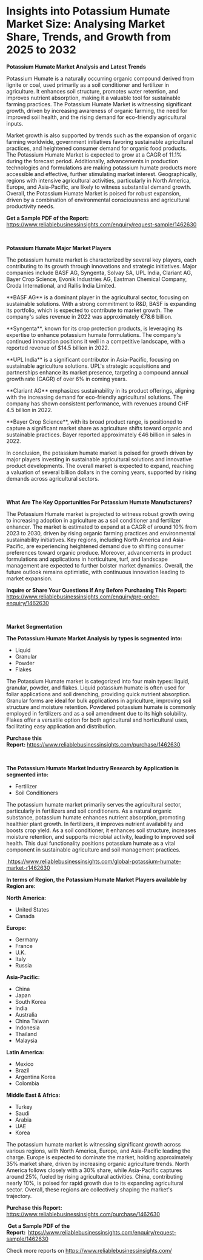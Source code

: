 <p><h1>Insights into Potassium Humate Market Size: Analysing Market Share, Trends, and Growth from 2025 to 2032</h1></p><p><strong>Potassium Humate Market Analysis and Latest Trends</strong></p>
<p><p>Potassium Humate is a naturally occurring organic compound derived from lignite or coal, used primarily as a soil conditioner and fertilizer in agriculture. It enhances soil structure, promotes water retention, and improves nutrient absorption, making it a valuable tool for sustainable farming practices. The Potassium Humate Market is witnessing significant growth, driven by increasing awareness of organic farming, the need for improved soil health, and the rising demand for eco-friendly agricultural inputs.</p><p>Market growth is also supported by trends such as the expansion of organic farming worldwide, government initiatives favoring sustainable agricultural practices, and heightened consumer demand for organic food products. The Potassium Humate Market is expected to grow at a CAGR of 11.1% during the forecast period. Additionally, advancements in production technologies and formulations are making potassium humate products more accessible and effective, further stimulating market interest. Geographically, regions with intensive agricultural activities, particularly in North America, Europe, and Asia-Pacific, are likely to witness substantial demand growth. Overall, the Potassium Humate Market is poised for robust expansion, driven by a combination of environmental consciousness and agricultural productivity needs.</p></p>
<p><strong>Get a Sample PDF of the Report:&nbsp;</strong> <a href="https://www.reliablebusinessinsights.com/enquiry/request-sample/1462630?utm_campaign=3043&utm_medium=2&utm_source=Github&utm_content=ia&utm_term=01042025&utm_id=potassium-humate">https://www.reliablebusinessinsights.com/enquiry/request-sample/1462630</a></p>
<p>&nbsp;</p>
<p><strong>Potassium Humate Major Market Players</strong></p>
<p><p>The potassium humate market is characterized by several key players, each contributing to its growth through innovations and strategic initiatives. Major companies include BASF AG, Syngenta, Solvay SA, UPL India, Clariant AG, Bayer Crop Science, Evonik Industries AG, Eastman Chemical Company, Croda International, and Rallis India Limited.</p><p>**BASF AG** is a dominant player in the agricultural sector, focusing on sustainable solutions. With a strong commitment to R&D, BASF is expanding its portfolio, which is expected to contribute to market growth. The company's sales revenue in 2022 was approximately €78.6 billion.</p><p>**Syngenta**, known for its crop protection products, is leveraging its expertise to enhance potassium humate formulations. The company's continued innovation positions it well in a competitive landscape, with a reported revenue of $14.5 billion in 2022.</p><p>**UPL India** is a significant contributor in Asia-Pacific, focusing on sustainable agriculture solutions. UPL's strategic acquisitions and partnerships enhance its market presence, targeting a compound annual growth rate (CAGR) of over 6% in coming years.</p><p>**Clariant AG** emphasizes sustainability in its product offerings, aligning with the increasing demand for eco-friendly agricultural solutions. The company has shown consistent performance, with revenues around CHF 4.5 billion in 2022.</p><p>**Bayer Crop Science**, with its broad product range, is positioned to capture a significant market share as agriculture shifts toward organic and sustainable practices. Bayer reported approximately €46 billion in sales in 2022.</p><p>In conclusion, the potassium humate market is poised for growth driven by major players investing in sustainable agricultural solutions and innovative product developments. The overall market is expected to expand, reaching a valuation of several billion dollars in the coming years, supported by rising demands across agricultural sectors.</p></p>
<p>&nbsp;</p>
<p><strong>What Are The Key Opportunities For Potassium Humate Manufacturers?</strong></p>
<p><p>The Potassium Humate market is projected to witness robust growth owing to increasing adoption in agriculture as a soil conditioner and fertilizer enhancer. The market is estimated to expand at a CAGR of around 10% from 2023 to 2030, driven by rising organic farming practices and environmental sustainability initiatives. Key regions, including North America and Asia-Pacific, are experiencing heightened demand due to shifting consumer preferences toward organic produce. Moreover, advancements in product formulations and applications in horticulture, turf, and landscape management are expected to further bolster market dynamics. Overall, the future outlook remains optimistic, with continuous innovation leading to market expansion.</p></p>
<p><strong>Inquire or Share Your Questions If Any Before Purchasing This Report:</strong> <a href="https://www.reliablebusinessinsights.com/enquiry/pre-order-enquiry/1462630?utm_campaign=3043&utm_medium=2&utm_source=Github&utm_content=ia&utm_term=01042025&utm_id=potassium-humate">https://www.reliablebusinessinsights.com/enquiry/pre-order-enquiry/1462630</a></p>
<p>&nbsp;</p>
<p><strong>Market Segmentation</strong></p>
<p><strong>The Potassium Humate Market Analysis by types is segmented into:</strong></p>
<p><ul><li>Liquid</li><li>Granular</li><li>Powder</li><li>Flakes</li></ul></p>
<p><p>The Potassium Humate market is categorized into four main types: liquid, granular, powder, and flakes. Liquid potassium humate is often used for foliar applications and soil drenching, providing quick nutrient absorption. Granular forms are ideal for bulk applications in agriculture, improving soil structure and moisture retention. Powdered potassium humate is commonly employed in fertilizers and as a soil amendment due to its high solubility. Flakes offer a versatile option for both agricultural and horticultural uses, facilitating easy application and distribution.</p></p>
<p><strong>Purchase this Report:&nbsp;</strong><a href="https://www.reliablebusinessinsights.com/purchase/1462630?utm_campaign=3043&utm_medium=2&utm_source=Github&utm_content=ia&utm_term=01042025&utm_id=potassium-humate">https://www.reliablebusinessinsights.com/purchase/1462630</a></p>
<p>&nbsp;</p>
<p><strong>The Potassium Humate Market Industry Research by Application is segmented into:</strong></p>
<p><ul><li>Fertilizer</li><li>Soil Conditioners</li></ul></p>
<p><p>The potassium humate market primarily serves the agricultural sector, particularly in fertilizers and soil conditioners. As a natural organic substance, potassium humate enhances nutrient absorption, promoting healthier plant growth. In fertilizers, it improves nutrient availability and boosts crop yield. As a soil conditioner, it enhances soil structure, increases moisture retention, and supports microbial activity, leading to improved soil health. This dual functionality positions potassium humate as a vital component in sustainable agriculture and soil management practices.</p></p>
<p><a href="https://www.reliablebusinessinsights.com/global-potassium-humate-market-r1462630?utm_campaign=3043&utm_medium=2&utm_source=Github&utm_content=ia&utm_term=01042025&utm_id=potassium-humate">&nbsp;https://www.reliablebusinessinsights.com/global-potassium-humate-market-r1462630</a></p>
<p><strong>In terms of Region, the Potassium Humate Market Players available by Region are:</strong></p>
<p>
    <p> <strong> North America: </strong>
        <ul>
            <li>United States</li>
            <li>Canada</li>
        </ul>
        </p> 
    <p> <strong> Europe: </strong>
        <ul>
            <li>Germany</li>
            <li>France</li>
            <li>U.K.</li>
            <li>Italy</li>
            <li>Russia</li>
        </ul>
        </p> 
    <p> <strong> Asia-Pacific: </strong>
        <ul>
            <li>China</li>
            <li>Japan</li>
            <li>South Korea</li>
            <li>India</li>
            <li>Australia</li>
            <li>China Taiwan</li>
            <li>Indonesia</li>
            <li>Thailand</li>
            <li>Malaysia</li>
        </ul>
        </p> 
    <p> <strong> Latin America: </strong>
        <ul>
            <li>Mexico</li>
            <li>Brazil</li>
            <li>Argentina Korea</li>
            <li>Colombia</li>
        </ul>
        </p> 
    <p> <strong> Middle East & Africa: </strong>
        <ul>
            <li>Turkey</li>
            <li>Saudi</li>
            <li>Arabia</li>
            <li>UAE</li>
            <li>Korea</li>
        </ul>
    </p>
    </p>
<p><p>The potassium humate market is witnessing significant growth across various regions, with North America, Europe, and Asia-Pacific leading the charge. Europe is expected to dominate the market, holding approximately 35% market share, driven by increasing organic agriculture trends. North America follows closely with a 30% share, while Asia-Pacific captures around 25%, fueled by rising agricultural activities. China, contributing nearly 10%, is poised for rapid growth due to its expanding agricultural sector. Overall, these regions are collectively shaping the market's trajectory.</p></p>
<p><strong>Purchase this Report: </strong><a href="https://www.reliablebusinessinsights.com/purchase/1462630?utm_campaign=3043&utm_medium=2&utm_source=Github&utm_content=ia&utm_term=01042025&utm_id=potassium-humate">https://www.reliablebusinessinsights.com/purchase/1462630</a></p>
<p>&nbsp;<strong>Get a Sample PDF of the Report:&nbsp;&nbsp;</strong><a href="https://www.reliablebusinessinsights.com/enquiry/request-sample/1462630?utm_campaign=3043&utm_medium=2&utm_source=Github&utm_content=ia&utm_term=01042025&utm_id=potassium-humate">https://www.reliablebusinessinsights.com/enquiry/request-sample/1462630</a></p>
<p><strong></strong></p>
<p>Check more reports on <a href="https://www.reliablebusinessinsights.com/?utm_campaign=3043&utm_medium=2&utm_source=Github&utm_content=ia&utm_term=01042025&utm_id=potassium-humate">https://www.reliablebusinessinsights.com/</a></p>